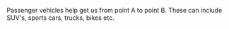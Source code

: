Passenger vehicles help get us from point A to point B. These can include SUV's, sports cars, trucks, bikes etc.
